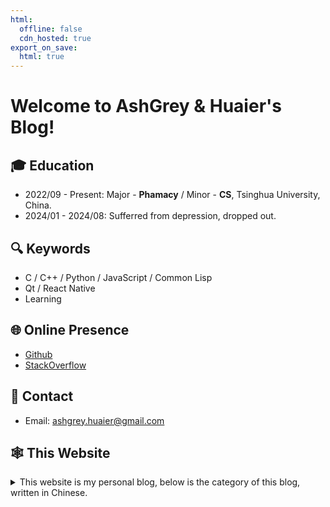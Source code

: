 ```yaml
---
html:
  offline: false
  cdn_hosted: true
export_on_save:
  html: true
---
```


# Welcome to AshGrey & Huaier's Blog!

## 🎓 Education

- 2022/09 - Present: Major - **Phamacy** / Minor - **CS**, Tsinghua University, China.
- 2024/01 - 2024/08: Sufferred from depression, dropped out.

## 🔍 Keywords

- C / C++ / Python / JavaScript / Common Lisp
- Qt / React Native
- Learning

## 🌐 Online Presence

- [Github](https://github.com/AshGreyG)
- [StackOverflow](https://stackoverflow.com/users/23178151/ashgrey)

## 📧 Contact

- Email: ashgrey.huaier@gmail.com

## 🕸 This Website

<details>
  <summary>
    This website is my personal blog, below is the category of this blog, written in Chinese.
  </summary>

- 自然原理知识
   
  **自然原理知识**（Nature）是指研究自然界产生的事物的知识，以及能够科学指导实践的、源自抽象的数学知识，这类知识的特点是纯粹抽象，不一定能够直接在实践中使用。

  - 数学：**数学**（Mathmetics）是研究数量、结构以及空间等概念及其变化的一门学科，属于形式科学的一种。数学利用抽象化和逻辑推理，从计数、计算、量度、对物体形状及运动的观察发展而成。数学家们拓展这些概念，以公式化新的猜想，以及从选定的公理及定义出发，严谨地推导出一些定理。
  
    [数学索引笔记](./post/Nature/Maths/2024-02-08-数学：索引笔记.md)

  - 生物学：**生物学**（biology）或称**生物科学**（biological sciences）、**生命科学**（life sciences），是自然科学的一大门类，由经验主义出发，广泛研究生命的所有方面，包括生命起源、演化、分布、构造、发育、功能、行为、与环境的互动关系，以及生物分类学等。

    [生物学索引笔记](./post/Nature/Biology/2024-11-26-生物学：索引笔记.md)

  
- 实践产业知识
  
  **实践产业知识**（Industry）是指在人类创造的过程中形成的，以自然原理知识为基础的知识。这类知识的特点是实用，并且能够在实践中应用。

  - 计算机科学：**计算机科学**（Computer Science）是系统性研究信息与计算的理论基础以及它们在计算机系统中如何实现与应用的实用技术的学科。它通常被形容为对那些创造、描述以及转换信息的算法处理的系统研究。

    [计算机科学索引笔记](./post/Industry/ComputerScience/2024-11-25-计算机科学：索引笔记.md)

</details>